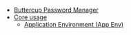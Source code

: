 * [Buttercup Password Manager](/)
* [Core usage](/core)
  * [Application Environment (App Env)](/usage/app-env)
